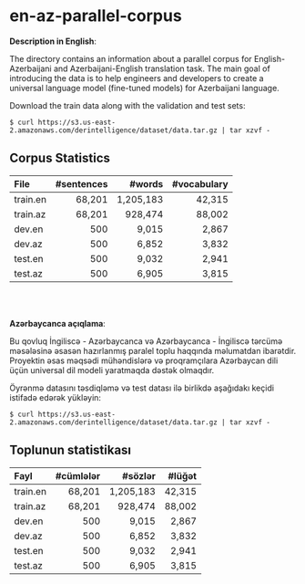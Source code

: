 # en-az-parallel-corpus

<b>Description in English</b>:

The directory contains an information about a parallel corpus for English-Azerbaijani and Azerbaijani-English translation task. The main goal of introducing the data is to help engineers and developers to create a universal language model (fine-tuned models) for Azerbaijani language. 

Download the train data along with the validation and test sets:

```
$ curl https://s3.us-east-2.amazonaws.com/derintelligence/dataset/data.tar.gz | tar xzvf -
```

Corpus Statistics
-----------------

| File           | #sentences |  #words | #vocabulary |
|:---------------|-----------:|--------:|------------:|
| train.en       |     68,201 | 1,205,183 |       42,315 |
| train.az       |     68,201 | 928,474 |       88,002 |
| dev.en         |        500 |   9,015 |         2,867 |
| dev.az         |        500 |   6,852 |         3,832 |
| test.en        |        500 |   9,032 |         2,941 |
| test.az        |        500 |   6,905 |         3,815 |

<br><br>

<b>Azərbaycanca açıqlama</b>:

Bu qovluq İngiliscə - Azərbaycanca və Azərbaycanca - İngiliscə tərcümə məsələsinə əsasən hazırlanmış paralel toplu haqqında məlumatdan ibarətdir. Proyektin əsas məqsədi mühəndislərə və proqramçılara Azərbaycan dili üçün universal dil modeli yaratmaqda dəstək olmaqdır.

Öyrənmə datasını təsdiqləmə və test datası ilə birlikdə aşağıdakı keçidi istifadə edərək yükləyin:

```
$ curl https://s3.us-east-2.amazonaws.com/derintelligence/dataset/data.tar.gz | tar xzvf -
```
Toplunun statistikası
-----------------

| Fayl           | #cümlələr |  #sözlər | #lüğət |
|:---------------|-----------:|--------:|------------:|
| train.en       |     68,201 | 1,205,183 |       42,315 |
| train.az       |     68,201 | 928,474 |       88,002 |
| dev.en         |        500 |   9,015 |         2,867 |
| dev.az         |        500 |   6,852 |         3,832 |
| test.en        |        500 |   9,032 |         2,941 |
| test.az        |        500 |   6,905 |         3,815 |

